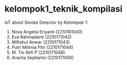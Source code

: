 # kelompok1_teknik_kompilasi
IoT about Smoke Detector by
Kelompok 1:
1. Nova Angelia Eriyanti	(2210161040) 
2. Eva Rahmadanti		(2210171042) 
3. Miftahul Anwar		(2210171043) 
4. Putri Milenia Fitri		(2210171044) 
5. M. Tio Refi P			(2210171048)
6. Ananta Septianto		(2210171056)



